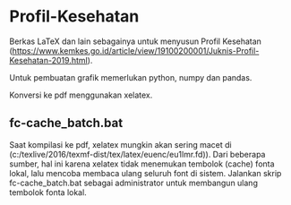 # Profil-Kesehatan
Berkas LaTeX dan lain sebagainya untuk menyusun Profil Kesehatan (https://www.kemkes.go.id/article/view/19100200001/Juknis-Profil-Kesehatan-2019.html).

Untuk pembuatan grafik memerlukan python, numpy dan pandas.

Konversi ke pdf menggunakan xelatex.

## fc-cache_batch.bat
Saat kompilasi ke pdf, xelatex mungkin akan sering macet di (c:/texlive/2016/texmf-dist/tex/latex/euenc/eu1lmr.fd)). Dari beberapa sumber, hal ini karena xelatex tidak menemukan tembolok (cache) fonta lokal, lalu mencoba membaca ulang seluruh font di sistem. Jalankan skrip fc-cache_batch.bat sebagai administrator untuk membangun ulang tembolok fonta lokal.
